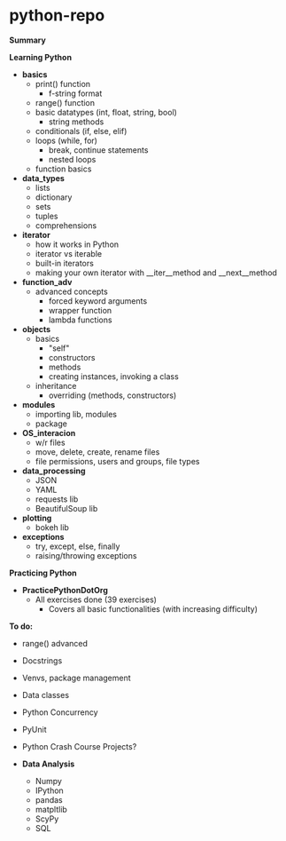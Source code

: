 # python-repo

**Summary**

**Learning Python**
- **basics**
    - print() function
        - f-string format
    - range() function
    - basic datatypes (int, float, string, bool)
        - string methods
    - conditionals (if, else, elif)
    - loops (while, for)
        - break, continue statements
        - nested loops
    - function basics
- **data_types**
    - lists
    - dictionary
    - sets
    - tuples
    - comprehensions
- **iterator**
    - how it works in Python
    - iterator vs iterable
    - built-in iterators
    - making your own iterator with __iter__method and __next__method
- **function_adv**
    - advanced concepts
        - forced keyword arguments
        - wrapper function
        - lambda functions
- **objects**
    - basics
        - "self"
        - constructors
        - methods
        - creating instances, invoking a class
    - inheritance
        - overriding (methods, constructors)
- **modules**
    - importing lib, modules
    - package
- **OS_interacion**
    - w/r files
    - move, delete, create, rename files
    - file permissions, users and groups, file types
- **data_processing**
    - JSON
    - YAML
    - requests lib
    - BeautifulSoup lib
- **plotting**
    - bokeh lib
- **exceptions**
    - try, except, else, finally
    - raising/throwing exceptions
    
**Practicing Python**
- **PracticePythonDotOrg**
    - All exercises done (39 exercises)
        - Covers all basic functionalities (with increasing difficulty) 
       
**To do:**
- range() advanced
- Docstrings
- Venvs, package management
- Data classes
- Python Concurrency
- PyUnit
- Python Crash Course Projects?

- **Data Analysis**
    - Numpy
    - IPython
    - pandas
    - matpltlib
    - ScyPy
    - SQL


